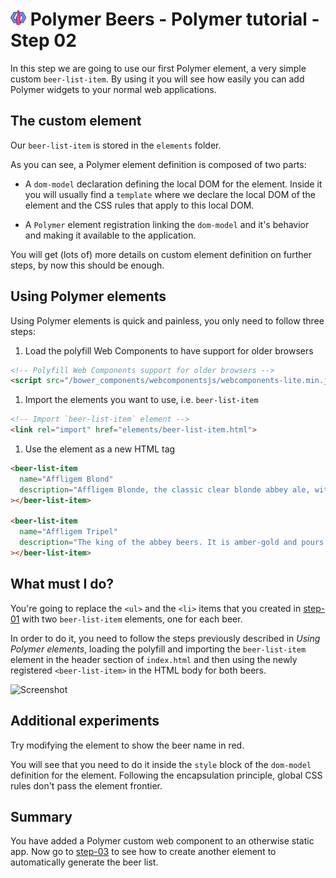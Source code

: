# ![](/img/logo-25px.png) Polymer Beers - Polymer tutorial - Step 02

In this step we are going to use our first Polymer element, a very simple custom `beer-list-item`.
By using it you will see how easily you can add Polymer widgets to your normal web applications.


## The custom element

Our `beer-list-item` is stored in the `elements` folder.

As you can see, a Polymer element definition is composed of two parts:

* A `dom-model` declaration defining the local DOM for the element. Inside it you will usually find a `template` where we declare the local DOM of the element and the CSS rules that apply to this local DOM.

* A `Polymer` element registration linking the `dom-model` and it's behavior and making it available to the application.

You will get (lots of) more details on custom element definition on further steps, by now this should be enough.


## Using Polymer elements

Using Polymer elements is quick and painless, you only need to follow three steps:

1. Load the polyfill Web Components to have support for older browsers

```html
<!-- Polyfill Web Components support for older browsers -->
<script src="/bower_components/webcomponentsjs/webcomponents-lite.min.js"></script>
```

1. Import the elements you want to use, i.e. `beer-list-item`

```html
<!-- Import `beer-list-item` element -->
<link rel="import" href="elements/beer-list-item.html">
```

1. Use the element as a new HTML tag

```html
<beer-list-item
  name="Affligem Blond"
  description="Affligem Blonde, the classic clear blonde abbey ale, with a gentle roundness and 6.8%..."
></beer-list-item>

<beer-list-item
  name="Affligem Tripel"
  description="The king of the abbey beers. It is amber-gold and pours with a deep head and original..."
></beer-list-item>
```

## What must I do?

You're going to replace the `<ul>` and the `<li>` items that you created in [step-01](../step-01/) with two `beer-list-item` elements, one for each beer.

In order to do it, you need to follow the steps previously described in *Using Polymer elements*, loading the polyfill and importing the `beer-list-item` element in the header section of `index.html` and then using the newly registered `<beer-list-item>` in the HTML body for both beers.

![Screenshot](/img/step-02_01.jpg)


## Additional experiments

Try modifying the element to show the beer name in red.

You will see that you need to do it inside the `style` block of the `dom-model` definition for the element. Following the encapsulation principle, global CSS rules don't pass the element frontier.

## Summary

You have added a Polymer custom web component to an otherwise static app. Now go to [step-03](../step-03/) to see how to create another element to automatically generate the beer list.
